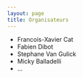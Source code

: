 ```yaml
---
layout: page
title: Organisateurs
---
```




 * Francois-Xavier Cat
 * Fabien Dibot
 * Stephane Van Gulick
 * Micky Balladelli
 * ...
